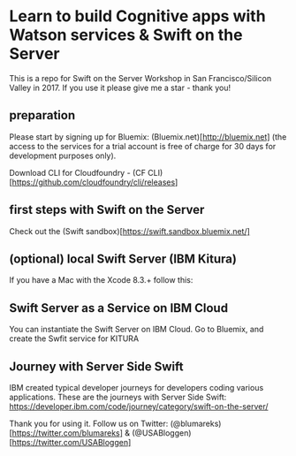 # Learn to build Cognitive apps with Watson services & Swift on the Server
This is a repo for Swift on the Server Workshop in San Francisco/Silicon Valley in 2017. If you use it please give me a star - thank you!

## preparation
Please start by signing up for Bluemix: (Bluemix.net)[http://bluemix.net] (the access to the services for a trial account is free of charge for 30 days for development purposes only).

Download CLI for Cloudfoundry - (CF CLI)[https://github.com/cloudfoundry/cli/releases]

## first steps with Swift on the Server
Check out the (Swift sandbox)[https://swift.sandbox.bluemix.net/]

## (optional) local Swift Server (IBM Kitura)
If you have a Mac with the Xcode 8.3.+ follow this:

## Swift Server as a Service on IBM Cloud
You can instantiate the Swift Server on IBM Cloud. Go to Bluemix, and create the Swfit service for KITURA

## Journey with Server Side Swift
IBM created typical developer journeys for developers coding various applications. These are the journeys with Server Side Swift:
https://developer.ibm.com/code/journey/category/swift-on-the-server/

Thank you for using it. Follow us on Twitter:
(@blumareks)[https://twitter.com/blumareks] & (@USABloggen)[https://twitter.com/USABloggen]
